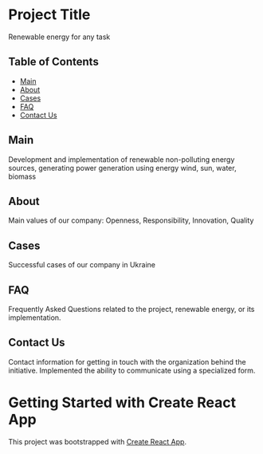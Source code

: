 # Project Title

Renewable energy for any task

## Table of Contents

- [Main](#hero)
- [About](#values)
- [Cases](#cases)
- [FAQ](#faq)
- [Contact Us](#contacts)

## Main

Development and implementation of renewable non-polluting energy sources,
generating power generation using energy wind, sun, water, biomass

## About

Main values of our company: Openness, Responsibility, Innovation, Quality

## Cases

Successful cases of our company in Ukraine

## FAQ

Frequently Asked Questions related to the project, renewable energy, or its
implementation.

## Contact Us

Contact information for getting in touch with the organization behind the
initiative. Implemented the ability to communicate using a specialized form.

# Getting Started with Create React App

This project was bootstrapped with
[Create React App](https://github.com/facebook/create-react-app).
